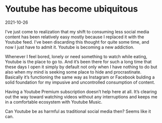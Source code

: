 # Youtube has become ubiquitous

2021-10-26

I’ve just come to realization that my shift to consuming less social media content has been relatively easy mostly because I replaced it with the Youtube feed. I’ve been discarding this thought for quite some time, and now I just have to admit it. Youtube is becoming a new addiction.

Whenever I feel bored, lonely or need something to watch while eating, Youtube is the place to go to. And it’s been there for such a long time that these days I open it simply by default not only when I have nothing to do but also when my mind is seeking some place to hide and procrastinate. Basically it’s functioning the same way as Instagram or Facebook bulding a solid foundation for my impusive and uncontrolled consumption of content.

Having a Youtube Premium subscription doesn’t help here at all. It’s clearing out the way toward watching videos without any interruptions and keeps me in a comfortable ecosystem with Youtube Music.

Can Youtube be as harmful as traditional social media then? Seems like it can.
